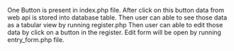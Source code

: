 One Button is present in index.php file.
After click on this button data from web api is stored into database table.
Then user can able to see those data as a tabular view by running register.php
Then user can able to edit those data by click on a button in the register.
Edit form will be open by running entry_form.php file.
